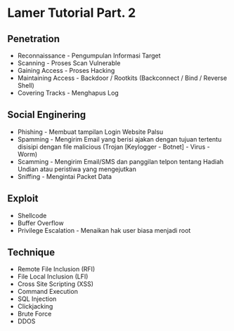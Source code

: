 # Lamer Tutorial Part. 2 #

## Penetration ##

*    Reconnaissance - Pengumpulan Informasi Target
*    Scanning - Proses Scan Vulnerable
*    Gaining Access - Proses Hacking
*    Maintaining Access - Backdoor / Rootkits (Backconnect / Bind / Reverse Shell)
*    Covering Tracks - Menghapus Log

## Social Enginering ##

*    Phishing - Membuat tampilan Login Website Palsu
*    Spamming - Mengirim Email yang berisi ajakan dengan tujuan tertentu disisipi dengan file malicious (Trojan [Keylogger - Botnet] - Virus - Worm)
*    Scamming - Mengirim Email/SMS dan panggilan telpon tentang Hadiah Undian atau peristiwa yang mengejutkan
*    Sniffing - Mengintai Packet Data

## Exploit ##

*    Shellcode
*    Buffer Overflow
*    Privilege Escalation - Menaikan hak user biasa menjadi root

## Technique ##

*    Remote File Inclusion (RFI)
*    File Local Inclusion (LFI)
*    Cross Site Scripting (XSS)
*    Command Execution
*    SQL Injection
*    Clickjacking
*    Brute Force
*    DDOS
